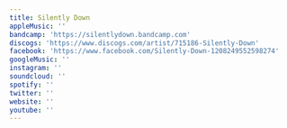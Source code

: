 ```yaml
---
title: Silently Down
appleMusic: ''
bandcamp: 'https://silentlydown.bandcamp.com'
discogs: 'https://www.discogs.com/artist/715186-Silently-Down'
facebook: 'https://www.facebook.com/Silently-Down-1208249552598274'
googleMusic: ''
instagram: ''
soundcloud: ''
spotify: ''
twitter: ''
website: ''
youtube: ''
---
```

